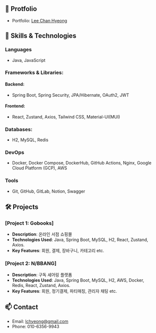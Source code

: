 ## 🌈 Protfolio
- Portfolio: [Lee Chan Hyeong]([https://extreme-fog-7c6.notion.site/Lee-Chan-Hyeong-4dfe2af932e04bdcb7650ee6e8bca3a8?pvs=4](https://lchyeong-chany.notion.site/Backend-Developer-4dfe2af932e04bdcb7650ee6e8bca3a8))
## 🚀 Skills & Technologies
### Languages 
- Java, JavaScript
### Frameworks & Libraries:
#### Backend:
- Spring Boot, Spring Security, JPA/Hibernate, OAuth2, JWT
#### Frontend:
- React, Zustand, Axios, Tailwind CSS, Material-UI(MUI)
### Databases: 
- H2, MySQL, Redis
### DevOps
- Docker, Docker Compose, DockerHub, GitHub Actions, Nginx, Google Cloud Platform (GCP), AWS
### Tools
- Git, GitHub, GitLab, Notion, Swagger
## 🛠️ Projects
### [Project 1: Gobooks]
- **Description**: 온라인 서점 쇼핑몰
- **Technologies Used**: Java, Spring Boot, MySQL, H2, React, Zustand, Axios.
- **Key Features**: 회원, 결제, 장바구니, 카테고리 etc.
### [Project 2: N/BBANG]
- **Description**: 구독 셰어링 플랫폼
- **Technologies Used**: Java, Spring Boot, MySQL, H2, AWS, Docker, Redis, React, Zustand, Axios.
- **Key Features**: 회원, 정기결제, 파티매칭, 관리자 채팅 etc.
## 📫 Contact
- Email: lchyeong@gmail.com 
- Phone: 010-6356-9943

